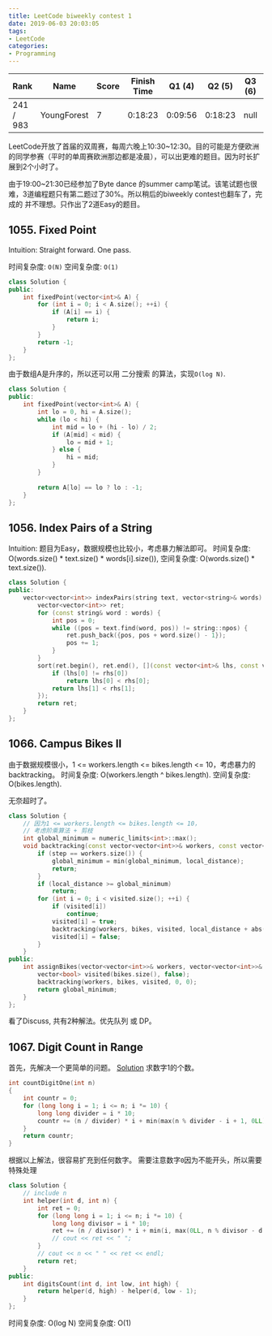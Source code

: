 ```yaml
---
title: LeetCode biweekly contest 1
date: 2019-06-03 20:03:05
tags:
- LeetCode
categories:
- Programming
---
```


| Rank |	Name |	Score |	Finish Time | 	Q1 (4) |	Q2 (5) |	Q3 (6) |	Q4 (8)|
|--|--|--|--|--|--|--|--|
| 241 / 983 |	YoungForest | 7 | 	0:18:23 | 0:09:56 | 0:18:23 | null  | null |

LeetCode开放了首届的双周赛，每周六晚上10:30~12:30。目的可能是方便欧洲的同学参赛（平时的单周赛欧洲那边都是凌晨），可以出更难的题目。因为时长扩展到2个小时了。

由于19:00~21:30已经参加了Byte dance 的summer camp笔试。该笔试题也很难，3道编程题只有第二题过了30%。所以稍后的biweekly contest也翻车了，完成的 并不理想。只作出了2道Easy的题目。

## 1055. Fixed Point
Intuition:
Straight forward. One pass.

时间复杂度: `O(N)`
空间复杂度: `O(1)`

```cpp
class Solution {
public:
    int fixedPoint(vector<int>& A) {
        for (int i = 0; i < A.size(); ++i) {
            if (A[i] == i) {
                return i;
            }
        }
        return -1;
    }
};
```

由于数组A是升序的，所以还可以用 二分搜索 的算法，实现`O(log N)`.

```cpp
class Solution {
public:
    int fixedPoint(vector<int>& A) {
        int lo = 0, hi = A.size();
        while (lo < hi) {
            int mid = lo + (hi - lo) / 2;
            if (A[mid] < mid) {
                lo = mid + 1;
            } else {
                hi = mid;
            }
        }
        
        return A[lo] == lo ? lo : -1;
    }
};
```

## 1056. Index Pairs of a String

Intuition:
题目为Easy，数据规模也比较小，考虑暴力解法即可。
时间复杂度: O(words.size() * text.size() * words[i].size()),
空间复杂度: O(words.size() * text.size()).

```cpp
class Solution {
public:
    vector<vector<int>> indexPairs(string text, vector<string>& words) {
        vector<vector<int>> ret;
        for (const string& word : words) {
            int pos = 0;
            while ((pos = text.find(word, pos)) != string::npos) {
                ret.push_back({pos, pos + word.size() - 1});
                pos += 1;
            }
        }
        sort(ret.begin(), ret.end(), [](const vector<int>& lhs, const vector<int>& rhs) -> bool {
            if (lhs[0] != rhs[0])
                return lhs[0] < rhs[0];
            return lhs[1] < rhs[1];
        });
        return ret;
    }
};
```

## 1066. Campus Bikes II

由于数据规模很小，1 <= workers.length <= bikes.length <= 10，考虑暴力的backtracking。
时间复杂度: O(workers.length ^ bikes.length).
空间复杂度: O(bikes.length).

无奈超时了。

```cpp
class Solution {
    // 因为1 <= workers.length <= bikes.length <= 10，
    // 考虑阶乘算法 + 剪枝
    int global_minimum = numeric_limits<int>::max();
    void backtracking(const vector<vector<int>>& workers, const vector<vector<int>>& bikes, vector<bool>& visited, int local_distance, int step) {
        if (step == workers.size()) {
            global_minimum = min(global_minimum, local_distance);
            return;
        }
        if (local_distance >= global_minimum)
            return;
        for (int i = 0; i < visited.size(); ++i) {
            if (visited[i])
                continue;
            visited[i] = true;
            backtracking(workers, bikes, visited, local_distance + abs(workers[step][0] - bikes[i][0]) + abs(workers[step][1] - bikes[i][1]), step + 1);
            visited[i] = false;
        }
    }
public:
    int assignBikes(vector<vector<int>>& workers, vector<vector<int>>& bikes) {
        vector<bool> visited(bikes.size(), false);
        backtracking(workers, bikes, visited, 0, 0);
        return global_minimum;
    }
};
```

看了Discuss, 共有2种解法。优先队列 或 DP。

## 1067. Digit Count in Range

首先，先解决一个更简单的问题。
[Solution](https://leetcode.com/problems/number-of-digit-one/solution/)
求数字1的个数。

```cpp
int countDigitOne(int n)
{
    int countr = 0;
    for (long long i = 1; i <= n; i *= 10) {
        long long divider = i * 10;
        countr += (n / divider) * i + min(max(n % divider - i + 1, 0LL), i);
    }
    return countr;
}
```

根据以上解法，很容易扩充到任何数字。
需要注意数字`0`因为不能开头，所以需要特殊处理

```cpp
class Solution {
    // include n
    int helper(int d, int n) {
        int ret = 0;
        for (long long i = 1; i <= n; i *= 10) {
            long long divisor = i * 10;
            ret += (n / divisor) * i + min(i, max(0LL, n % divisor - d * i + 1)) - (d == 0 ? i : 0);
            // cout << ret << " ";
        }
        // cout << n << " " << ret << endl;
        return ret;
    }
public:
    int digitsCount(int d, int low, int high) {
        return helper(d, high) - helper(d, low - 1);
    }
};
```

时间复杂度: O(log N)
空间复杂度: O(1)